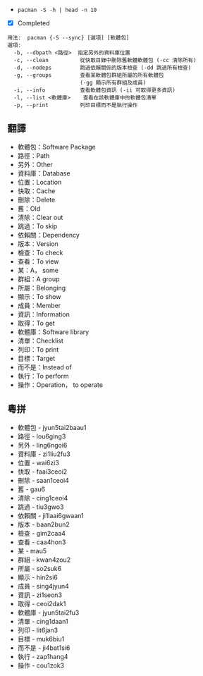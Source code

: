 - `pacman -S -h | head -n 10`
- [x] Completed

```
用法:  pacman {-S --sync} [選項] [軟體包]
選項:
  -b, --dbpath <路徑>  指定另外的資料庫位置
  -c, --clean          從快取目錄中刪除舊軟體軟體包 (-cc 清除所有)
  -d, --nodeps         跳過依賴關係的版本檢查 (-dd 跳過所有檢查)
  -g, --groups         查看某軟體包群組所屬的所有軟體包
                       (-gg 顯示所有群組及成員)
  -i, --info           查看軟體包資訊 (-ii 可取得更多資訊)
  -l, --list <軟體庫>    查看在該軟體庫中的軟體包清單
  -p, --print          列印目標而不是執行操作
```

## 翻譯

- 軟體包：Software Package
- 路徑：Path
- 另外：Other
- 資料庫：Database
- 位置：Location
- 快取：Cache
- 刪除：Delete
- 舊：Old
- 清除：Clear out
- 跳過：To skip
- 依賴關：Dependency
- 版本：Version
- 檢查：To check
- 查看：To view
- 某：A， some
- 群組：A group
- 所屬：Belonging
- 顯示：To show
- 成員：Member
- 資訊：Information
- 取得：To get
- 軟體庫：Software library
- 清單：Checklist
- 列印：To print
- 目標：Target
- 而不是：Instead of
- 執行：To perform
- 操作：Operation， to operate

## 粵拼

- 軟體包 - jyun5tai2baau1
- 路徑 - lou6ging3
- 另外 - ling6ngoi6
- 資料庫 - zi1liu2fu3
- 位置 - wai6zi3
- 快取 - faai3ceoi2
- 刪除 - saan1ceoi4
- 舊 - gau6
- 清除 - cing1ceoi4
- 跳過 - tiu3gwo3
- 依賴關 - ji1laai6gwaan1
- 版本 - baan2bun2
- 檢查 - gim2caa4
- 查看 - caa4hon3
- 某 - mau5
- 群組 - kwan4zou2
- 所屬 - so2suk6
- 顯示 - hin2si6
- 成員 - sing4jyun4
- 資訊 - zi1seon3
- 取得 - ceoi2dak1
- 軟體庫 - jyun5tai2fu3
- 清單 - cing1daan1
- 列印 - lit6jan3
- 目標 - muk6biu1
- 而不是 - ji4bat1si6
- 執行 - zap1hang4
- 操作 - cou1zok3
